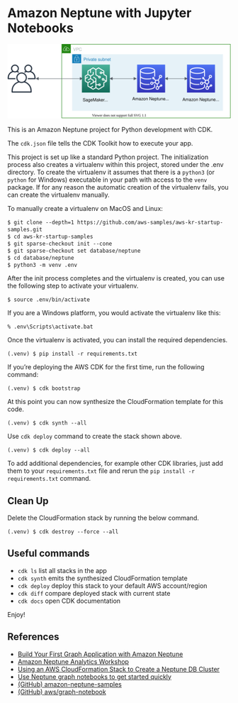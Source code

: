 # Amazon Neptune with Jupyter Notebooks

![neptune-arch](./neptune-arch.svg)

This is an Amazon Neptune project for Python development with CDK.

The `cdk.json` file tells the CDK Toolkit how to execute your app.

This project is set up like a standard Python project.  The initialization
process also creates a virtualenv within this project, stored under the .env
directory.  To create the virtualenv it assumes that there is a `python3`
(or `python` for Windows) executable in your path with access to the `venv`
package. If for any reason the automatic creation of the virtualenv fails,
you can create the virtualenv manually.

To manually create a virtualenv on MacOS and Linux:

```
$ git clone --depth=1 https://github.com/aws-samples/aws-kr-startup-samples.git
$ cd aws-kr-startup-samples
$ git sparse-checkout init --cone
$ git sparse-checkout set database/neptune
$ cd database/neptune
$ python3 -m venv .env
```

After the init process completes and the virtualenv is created, you can use the following
step to activate your virtualenv.

```
$ source .env/bin/activate
```

If you are a Windows platform, you would activate the virtualenv like this:

```
% .env\Scripts\activate.bat
```

Once the virtualenv is activated, you can install the required dependencies.

```
(.venv) $ pip install -r requirements.txt
```

If you’re deploying the AWS CDK for the first time, run the following command:

```
(.venv) $ cdk bootstrap
```

At this point you can now synthesize the CloudFormation template for this code.

```
(.venv) $ cdk synth --all
```

Use `cdk deploy` command to create the stack shown above.

```
(.venv) $ cdk deploy --all
```

To add additional dependencies, for example other CDK libraries, just add
them to your `requirements.txt` file and rerun the `pip install -r requirements.txt`
command.

## Clean Up

Delete the CloudFormation stack by running the below command.

```
(.venv) $ cdk destroy --force --all
```

## Useful commands

 * `cdk ls`          list all stacks in the app
 * `cdk synth`       emits the synthesized CloudFormation template
 * `cdk deploy`      deploy this stack to your default AWS account/region
 * `cdk diff`        compare deployed stack with current state
 * `cdk docs`        open CDK documentation

Enjoy!

## References

 * [Build Your First Graph Application with Amazon Neptune](https://catalog.workshops.aws/neptune-deep-dive/en-US)
 * [Amazon Neptune Analytics Workshop](https://catalog.us-east-1.prod.workshops.aws/workshops/28907bd0-e855-428a-aabd-ae2173eef31b/en-US)
 * [Using an AWS CloudFormation Stack to Create a Neptune DB Cluster](https://docs.aws.amazon.com/neptune/latest/userguide/get-started-cfn-create.html)
 * [Use Neptune graph notebooks to get started quickly](https://docs.aws.amazon.com/neptune/latest/userguide/graph-notebooks.html)
 * [(GitHub) amazon-neptune-samples](https://github.com/aws-samples/amazon-neptune-samples/)
 * [(GitHub) aws/graph-notebook](https://github.com/aws/graph-notebook)

